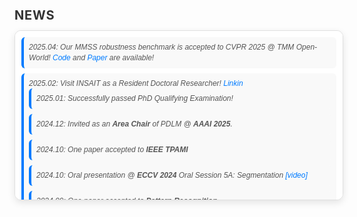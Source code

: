 <html lang="en">
<head>
  <meta charset="UTF-8">
  <meta name="viewport" content="width=device-width, initial-scale=1.0">
  <style>
    /* 容器样式 */
    .news-container {
      width: 100%;
      max-height: 250px; /* 减少容器的高度 */
      overflow-y: auto;
      border: 1px solid #e0e0e0;
      border-radius: 10px;  /* 圆角效果 */
      padding: 10px;  /* 减小内边距 */
      font-family: 'Arial', sans-serif;
      font-size: 14px; /* 减小字体大小 */
      line-height: 1.4; /* 减小行高 */
      background-color: #ffffff;
      box-shadow: 0px 4px 12px rgba(0, 0, 0, 0.1);
    }

    /* 鼠标悬停时的效果 */
    .news-container:hover {
      border-color: #007bff;
      box-shadow: 0px 4px 15px rgba(0, 123, 255, 0.2);
    }

    /* 新闻条目的样式 */
    .news-item {
      margin-bottom: 8px;  /* 减少条目之间的间距 */
      padding: 8px;  /* 减小内边距 */
      background-color: #f9f9f9;
      border-left: 4px solid #007bff; /* 较细的蓝色左边框 */
      border-radius: 6px; /* 较圆的边角 */
      transition: all 0.3s ease;
      cursor: pointer;
    }

    /* 鼠标悬停时的新闻条目效果 */
    .news-item:hover {
      background-color: #e3f2fd;
      transform: translateX(4px); /* 轻微的右移效果 */
    }

    /* 日期样式 */
    .news-date {
      font-style: italic;
      color: #555;
      font-size: 12px; /* 更小的日期字体 */
    }

    /* 标题样式 */
    h3 {
      font-size: 20px;
      color: #333;
      font-weight: bold;
      margin-bottom: 12px;
      text-transform: uppercase;
      letter-spacing: 0.8px;
    }

    /* 链接样式 */
    a {
      color: #007bff;
      text-decoration: none;
      transition: color 0.2s ease;
    }

    a:hover {
      color: #0056b3;
    }
  </style>
</head>
<body>

  <h3>News</h3>
  <div class="news-container">
    <div class="news-item">
  <div class="news-date">
    2025.04: Our MMSS robustness benchmark is accepted to CVPR 2025 @ TMM Open-World!
    <span>
      <a href="https://github.com/Chenfei-Liao/Multi-Modal-Semantic-Segmentation-Robustness-Benchmark">Code</a> and 
      <a href="https://arxiv.org/pdf/2503.18445">Paper</a> are available!
    </span>
  </div>
</div>
    <div class="news-item">
      <div class="news-date">
  2025.02: Visit INSAIT as a Resident Doctoral Researcher! <a href="https://www.linkedin.com/posts/insaitinstitute_insait-ai-computervision-activity-7297518558874406912-c9PO?utm_source=share&utm_medium=member_desktop&rcm=ACoAAEnD3sQBGae5cdlTD6ToV59qsKz7e_q4uk8" target="_blank">Linkin</a>
    </div>
    <div class="news-item">
      <div class="news-date">2025.01: Successfully passed PhD Qualifying Examination!</div>
    </div>
    <div class="news-item">
      <div class="news-date">2024.12: Invited as an <strong>Area Chair</strong> of PDLM @ <strong>AAAI 2025</strong>.</div>
    </div>
    <div class="news-item">
      <div class="news-date">2024.10: One paper accepted to <strong>IEEE TPAMI</strong></div>
    </div>
    <div class="news-item">
      <div class="news-date">2024.10: Oral presentation @ <strong>ECCV 2024</strong> Oral Session 5A: Segmentation <a href="https://eccv.ecva.net/virtual/2024/session/103" target="_blank">[video]</a></div>
    </div>
    <div class="news-item">
      <div class="news-date">2024.09: One paper accepted to <strong>Pattern Recognition</strong></div>
    </div>
    <div class="news-item">
      <div class="news-date">2024.07: Three papers (one <strong>Oral (1.5%)</strong>) accepted to <strong>ECCV 2024</strong></div>
    </div>
    <div class="news-item">
      <div class="news-date">2024.03: One paper accepted to <strong>IEEE CAI 2024</strong></div>
    </div>
    <div class="news-item">
      <div class="news-date">2024.03: One paper accepted to <strong>Pattern Recognition</strong></div>
    </div>
    <div class="news-item">
      <div class="news-date">2024.03: Five papers (one <strong>Highlight (2.8%)</strong>) accepted to <strong>CVPR 2024</strong></div>
    </div>
    <div class="news-item">
      <div class="news-date">2024.02: Two papers accepted to <strong>ICRA 2024</strong></div>
    </div>
    <div class="news-item">
      <div class="news-date">2023.07: Two papers accepted to <strong>ICCV 2023</strong></div>
    </div>
    <div class="news-item">
      <div class="news-date">2023.03: One paper accepted to <strong>CVPR 2023</strong></div>
    </div>
  </div>

</body>
</html>
